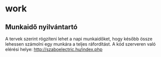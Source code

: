 # work
## Munkaidő nyilvántartó
A tervek szerint rögzíteni lehet a napi munkaidőket, hogy később össze lehessen számolni egy munkára a teljes ráfordítást.
A kód szerveren való elérési helye: http://szaboelectric.hu/index.php
